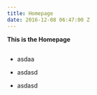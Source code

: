 ```yaml
---
title: Homepage
date: 2016-12-08 06:47:00 Z
---
```


**This is the Homepage**

## 

* asdaa

* asdasd

* asdasd